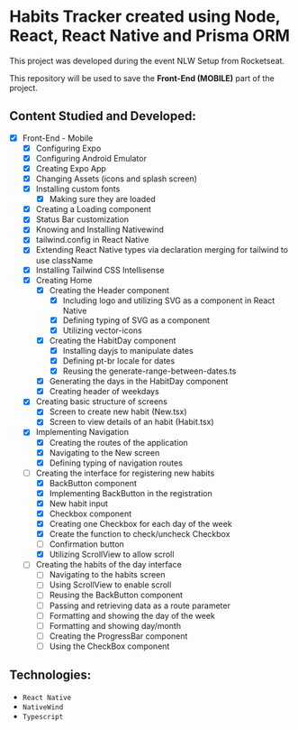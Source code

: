 # Habits Tracker created using Node, React, React Native and Prisma ORM

This project was developed during the event NLW Setup from Rocketseat.

This repository will be used to save the **Front-End (MOBILE)** part of the project.

## Content Studied and Developed:

- [x] Front-End - Mobile
  - [x] Configuring Expo
  - [x] Configuring Android Emulator
  - [x] Creating Expo App
  - [x] Changing Assets (icons and splash screen)
  - [x] Installing custom fonts
    - [x] Making sure they are loaded
  - [x] Creating a Loading component
  - [x] Status Bar customization
  - [x] Knowing and Installing Nativewind
  - [x] tailwind.config in React Native
  - [x] Extending React Native types via declaration merging for tailwind to use className
  - [x] Installing Tailwind CSS Intellisense
  - [x] Creating Home
    - [x] Creating the Header component
      - [x] Including logo and utilizing SVG as a component in React Native
      - [x] Defining typing of SVG as a component
      - [x] Utilizing vector-icons
    - [x] Creating the HabitDay component
      - [x] Installing dayjs to manipulate dates
      - [x] Defining pt-br locale for dates
      - [x] Reusing the generate-range-between-dates.ts
    - [x] Generating the days in the HabitDay component
    - [x] Creating header of weekdays
  - [x] Creating basic structure of screens
    - [x] Screen to create new habit (New.tsx)
    - [x] Screen to view details of an habit (Habit.tsx)
  - [x] Implementing Navigation
    - [x] Creating the routes of the application
    - [x] Navigating to the New screen
    - [x] Defining typing of navigation routes
  - [ ] Creating the interface for registering new habits
    - [x] BackButton component
    - [x] Implementing BackButton in the registration
    - [x] New habit input
    - [x] Checkbox component
    - [x] Creating one Checkbox for each day of the week
    - [x] Create the function to check/uncheck Checkbox
    - [ ] Confirmation button
    - [x] Utilizing ScrollView to allow scroll
  - [ ] Creating the habits of the day interface
    - [ ] Navigating to the habits screen
    - [ ] Using ScrollView to enable scroll
    - [ ] Reusing the BackButton component
    - [ ] Passing and retrieving data as a route parameter
    - [ ] Formatting and showing the day of the week
    - [ ] Formatting and showing day/month
    - [ ] Creating the ProgressBar component
    - [ ] Using the CheckBox component

## Technologies:

- `React Native`
- `NativeWind`
- `Typescript`
